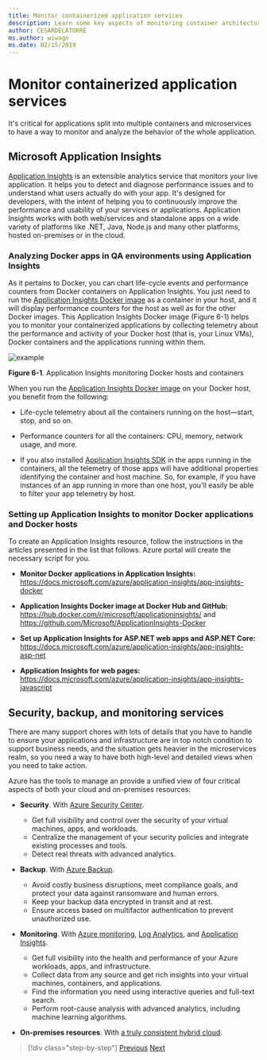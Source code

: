 ```yaml
---
title: Monitor containerized application services
description: Learn some key aspects of monitoring container architectures
author: CESARDELATORRE
ms.author: wiwagn
ms.date: 02/15/2019
---
```

# Monitor containerized application services

It's critical for applications split into multiple containers and microservices to have a way to monitor and analyze the behavior of the whole application.

## Microsoft Application Insights

[Application Insights](https://docs.microsoft.com/azure/application-insights/app-insights-overview) is an extensible analytics service that monitors your live application. It helps you to detect and diagnose performance issues and to understand what users actually do with your app. It's designed for developers, with the intent of helping you to continuously improve the performance and usability of your services or applications. Application Insights works with both web/services and standalone apps on a wide variety of platforms like .NET, Java, Node.js and many other platforms, hosted on-premises or in the cloud.

### Analyzing Docker apps in QA environments using Application Insights

As it pertains to Docker, you can chart life-cycle events and performance counters from Docker containers on Application Insights. You just need to run the [Application Insights Docker image](https://hub.docker.com/r/microsoft/applicationinsights/) as a container in your host, and it will display performance counters for the host as well as for the other Docker images. This Application Insights Docker image (Figure 6-1) helps you to monitor your containerized applications by collecting telemetry about the performance and activity of your Docker host (that is, your Linux VMs), Docker containers and the applications running within them.

![example](./media/image1.png)

**Figure 6-1**. Application Insights monitoring Docker hosts and containers

When you run the [Application Insights Docker image](https://hub.docker.com/r/microsoft/applicationinsights/) on your Docker host, you benefit from the following:

- Life-cycle telemetry about all the containers running on the host—start, stop, and so on.

- Performance counters for all the containers: CPU, memory, network usage, and more.

- If you also installed [Application Insights SDK](https://docs.microsoft.com/azure/application-insights/app-insights-asp-net) in the apps running in the containers, all the telemetry of those apps will have additional properties identifying the container and host machine. So, for example, if you have instances of an app running in more than one host, you'll easily be able to filter your app telemetry by host.

### Setting up Application Insights to monitor Docker applications and Docker hosts

To create an Application Insights resource, follow the instructions in the articles presented in the list that follows. Azure portal will create the necessary script for you.

- **Monitor Docker applications in Application Insights:** \
  <https://docs.microsoft.com/azure/application-insights/app-insights-docker>

- **Application Insights Docker image at Docker Hub and GitHub:** \
  <https://hub.docker.com/r/microsoft/applicationinsights/> and \
  <https://github.com/Microsoft/ApplicationInsights-Docker>

- **Set up Application Insights for ASP.NET web apps and ASP.NET Core:** \
  <https://docs.microsoft.com/azure/application-insights/app-insights-asp-net>

- **Application Insights for web pages:**  
  <https://docs.microsoft.com/azure/application-insights/app-insights-javascript>

## Security, backup, and monitoring services

There are many support chores with lots of details that you have to handle to ensure your applications and infrastructure are in top notch condition to support business needs, and the situation gets heavier in the microservices realm, so you need a way to have both high-level and detailed views when you need to take action.

Azure has the tools to manage an provide a unified view of four critical aspects of both your cloud and on-premises resources:

- **Security**. With [Azure Security Center](https://azure.microsoft.com/services/security-center/).
  - Get full visibility and control over the security of your virtual machines, apps, and workloads.
  - Centralize the management of your security policies and integrate existing processes and tools.
  - Detect real threats with advanced analytics.

- **Backup**. With [Azure Backup](https://azure.microsoft.com/services/backup/).
  - Avoid costly business disruptions, meet compliance goals, and protect your data against ransomware and human errors.
  - Keep your backup data encrypted in transit and at rest.
  - Ensure access based on multifactor authentication to prevent unauthorized use.

- **Monitoring**. With [Azure monitoring](https://azure.microsoft.com/solutions/monitoring/), [Log Analytics](https://azure.microsoft.com/services/log-analytics/), and [Application Insights](https://azure.microsoft.com/services/application-insights/).
  - Get full visibility into the health and performance of your Azure workloads, apps, and infrastructure.
  - Collect data from any source and get rich insights into your virtual machines, containers, and applications.
  - Find the information you need using interactive queries and full-text search. 
  - Perform root-cause analysis with advanced analytics, including machine learning algorithms.

- **On-premises resources**. With [a truly consistent hybrid cloud](https://azure.microsoft.com/resources/truly-consistent-hybrid-cloud-with-microsoft-azure/).

>[!div class="step-by-step"]
>[Previous](manage-production-docker-environments.md)
>[Next](../key-takeaways/index.md)
